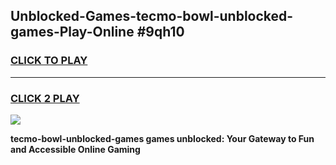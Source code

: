 
## Unblocked-Games-tecmo-bowl-unblocked-games-Play-Online #9qh10
<h3>
<a href="https://news.freeplayer.one?title=tecmo-bowl-unblocked-games&ref=3">CLICK TO PLAY</a></h3>
<hr>

<h3>
<a href="https://news.freeplayer.one?title=tecmo-bowl-unblocked-games&ref=3">CLICK 2 PLAY</a>
  
</h3>

<a href="https://news.freeplayer.one?title=tecmo-bowl-unblocked-games&ref=3"><img src="https://clearcache.store/games.png"></a>


**tecmo-bowl-unblocked-games games unblocked: Your Gateway to Fun and Accessible Online Gaming**

